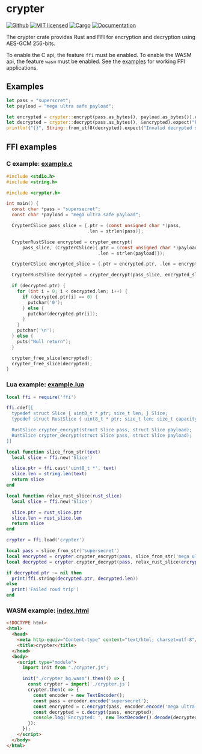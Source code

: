 # crypter
[![Github](https://github.com/m-lima/crypter/workflows/check/badge.svg)](https://github.com/m-lima/crypter/actions?workflow=check)
[![MIT licensed](https://img.shields.io/badge/license-MIT-blue.svg)](LICENSE)
[![Cargo](https://img.shields.io/crates/v/crypter.svg)](https://crates.io/crates/crypter)
[![Documentation](https://docs.rs/crypter/badge.svg)](https://docs.rs/crypter)

The crypter crate provides Rust and FFI for encryption and decryption using AES-GCM 256-bits.

To enable the C api, the feature `ffi` must be enabled.
To enable the WASM api, the feature `wasm` must be enabled.
See the [examples](../../blob/master/ffi/examples) for working FFI applications.

## Examples

```rust
let pass = "superscret";
let payload = "mega ultra safe payload";

let encrypted = crypter::encrypt(pass.as_bytes(), payload.as_bytes()).expect("Failed to encrypt");
let decrypted = crypter::decrypt(pass.as_bytes(), &encrypted).expect("Failed to decrypt");
println!("{}", String::from_utf8(decrypted).expect("Invalid decrypted string"));
```

## FFI examples
### C example: [example.c](../../blob/master/ffi/examples/c/example.c)
```c
#include <stdio.h>
#include <string.h>

#include <crypter.h>

int main() {
  const char *pass = "supersecret";
  const char *payload = "mega ultra safe payload";

  CrypterCSlice pass_slice = {.ptr = (const unsigned char *)pass,
                              .len = strlen(pass)};

  CrypterRustSlice encrypted = crypter_encrypt(
      pass_slice, (CrypterCSlice){.ptr = (const unsigned char *)payload,
                                  .len = strlen(payload)});

  CrypterCSlice encrypted_slice = {.ptr = encrypted.ptr, .len = encrypted.len};

  CrypterRustSlice decrypted = crypter_decrypt(pass_slice, encrypted_slice);

  if (decrypted.ptr) {
    for (int i = 0; i < decrypted.len; i++) {
      if (decrypted.ptr[i] == 0) {
        putchar('0');
      } else {
        putchar(decrypted.ptr[i]);
      }
    }
    putchar('\n');
  } else {
    puts("Null return");
  }

  crypter_free_slice(encrypted);
  crypter_free_slice(decrypted);
}
```

### Lua example: [example.lua](../../blob/master/ffi/examples/lua/example.lua)
```lua
local ffi = require('ffi')

ffi.cdef[[
  typedef struct Slice { uint8_t * ptr; size_t len; } Slice;
  typedef struct RustSlice { uint8_t * ptr; size_t len; size_t capacity; } RustSlice;

  RustSlice crypter_encrypt(struct Slice pass, struct Slice payload);
  RustSlice crypter_decrypt(struct Slice pass, struct Slice payload);
]]

local function slice_from_str(text)
  local slice = ffi.new('Slice')

  slice.ptr = ffi.cast('uint8_t *', text)
  slice.len = string.len(text)
  return slice
end

local function relax_rust_slice(rust_slice)
  local slice = ffi.new('Slice')

  slice.ptr = rust_slice.ptr
  slice.len = rust_slice.len
  return slice
end

crypter = ffi.load('crypter')

local pass = slice_from_str('supersecret')
local encrypted = crypter.crypter_encrypt(pass, slice_from_str('mega ultra safe payload'))
local decrypted = crypter.crypter_decrypt(pass, relax_rust_slice(encrypted))

if decrypted.ptr ~= nil then
  print(ffi.string(decrypted.ptr, decrypted.len))
else
  print('Failed roud trip')
end
```

### WASM example: [index.html](../../blob/master/ffi/examples/wasm/index.html)
```html
<!DOCTYPE html>
<html>
  <head>
    <meta http-equiv="Content-type" content="text/html; charset=utf-8"/>
    <title>crypter</title>
  </head>
  <body>
    <script type="module">
      import init from "./crypter.js";

      init("./crypter_bg.wasm").then(() => {
        const crypter = import('./crypter.js')
        crypter.then(c => {
          const encoder = new TextEncoder();
          const pass = encoder.encode('supersecret');
          const encrypted = c.encrypt(pass, encoder.encode('mega ultra safe payload'));
          const decrypted = c.decrypt(pass, encrypted);
          console.log('Encrypted: ', new TextDecoder().decode(decrypted));
        });
      });
    </script>
  </body>
</html>
```
